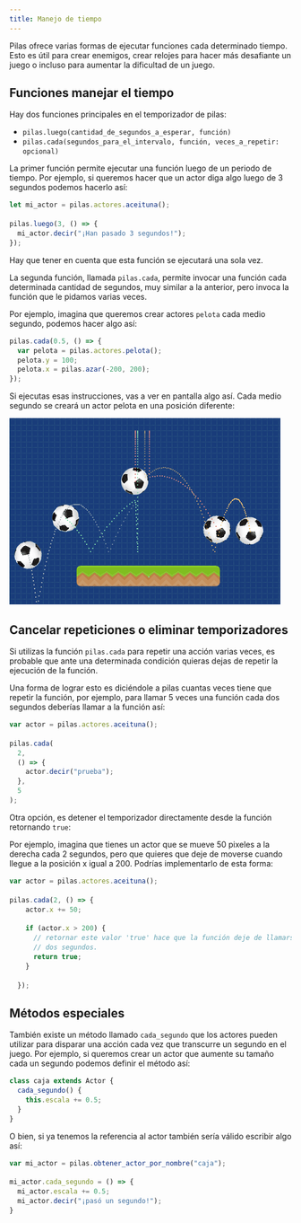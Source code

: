 ```yaml
---
title: Manejo de tiempo
---
```




Pilas ofrece varias formas de ejecutar funciones cada determinado tiempo. Esto es útil para crear enemigos, crear relojes para hacer más desafiante un juego o incluso para aumentar la dificultad de un juego.

## Funciones manejar el tiempo

Hay dos funciones principales en el temporizador de pilas:

- `pilas.luego(cantidad_de_segundos_a_esperar, función)`
- `pilas.cada(segundos_para_el_intervalo, función, veces_a_repetir: opcional)`

La primer función permite ejecutar una función luego de un periodo de tiempo. Por ejemplo, si queremos hacer que un actor diga algo luego de 3 segundos podemos hacerlo así:

```typescript
let mi_actor = pilas.actores.aceituna();

pilas.luego(3, () => {
  mi_actor.decir("¡Han pasado 3 segundos!");
});
```

Hay que tener en cuenta que esta función se ejecutará una sola vez.

La segunda función, llamada `pilas.cada`, permite invocar una función cada determinada cantidad de segundos, muy similar a la anterior, pero invoca la función que le pidamos varias veces.

Por ejemplo, imagina que queremos crear actores `pelota` cada medio segundo, podemos hacer algo así:

```typescript
pilas.cada(0.5, () => {
  var pelota = pilas.actores.pelota();
  pelota.y = 100;
  pelota.x = pilas.azar(-200, 200);
});
```

Si ejecutas esas instrucciones, vas a ver en pantalla algo así. Cada medio segundo se creará un actor pelota en una posición diferente:

![](imagenes/tiempo.assets/PilasEngine_tiempo.png)

## Cancelar repeticiones o eliminar temporizadores

Si utilizas la función `pilas.cada` para repetir una acción varias veces, es
probable que ante una determinada condición quieras dejas de repetir
la ejecución de la función.

Una forma de lograr esto es diciéndole a pilas cuantas veces tiene que repetir
la función, por ejemplo, para llamar 5 veces una función cada dos segundos
deberías llamar a la función así:

```typescript
var actor = pilas.actores.aceituna();

pilas.cada(
  2,
  () => {
    actor.decir("prueba");
  },
  5
);
```

Otra opción, es detener el temporizador directamente desde la función
retornando `true`:

Por ejemplo, imagina que tienes un actor que se mueve 50 pixeles a la derecha
cada 2 segundos, pero que quieres que deje de moverse cuando llegue a la
posición x igual a 200. Podrías implementarlo de esta forma:

```typescript
var actor = pilas.actores.aceituna();

pilas.cada(2, () => {
    actor.x += 50;

    if (actor.x > 200) {
      // retornar este valor 'true' hace que la función deje de llamarse cada
      // dos segundos.
      return true;
    }

  });
```

## Métodos especiales

También existe un método llamado `cada_segundo` que los actores pueden utilizar
para disparar una acción cada vez que transcurre un segundo en el juego. Por
ejemplo, si queremos crear un actor que aumente su tamaño cada un segundo
podemos definir el método así:

```typescript
class caja extends Actor {
  cada_segundo() {
    this.escala += 0.5;
  }
}
```

O bien, si ya tenemos la referencia al actor también sería válido escribir
algo así:

```typescript
var mi_actor = pilas.obtener_actor_por_nombre("caja");

mi_actor.cada_segundo = () => {
  mi_actor.escala += 0.5;
  mi_actor.decir("¡pasó un segundo!");
}
```
